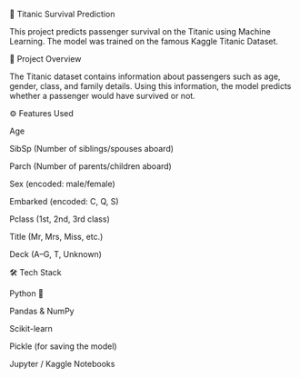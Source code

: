 🚢 Titanic Survival Prediction

This project predicts passenger survival on the Titanic using Machine Learning. The model was trained on the famous Kaggle Titanic Dataset.

📌 Project Overview

The Titanic dataset contains information about passengers such as age, gender, class, and family details. Using this information, the model predicts whether a passenger would have survived or not.

⚙️ Features Used

Age

SibSp (Number of siblings/spouses aboard)

Parch (Number of parents/children aboard)

Sex (encoded: male/female)

Embarked (encoded: C, Q, S)

Pclass (1st, 2nd, 3rd class)

Title (Mr, Mrs, Miss, etc.)

Deck (A–G, T, Unknown)

🛠️ Tech Stack

Python 🐍

Pandas & NumPy

Scikit-learn

Pickle (for saving the model)

Jupyter / Kaggle Notebooks

